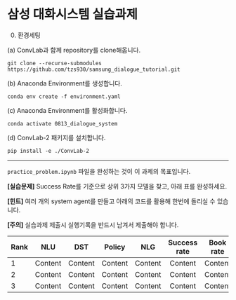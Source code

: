 # 삼성 대화시스템 실습과제

0. 환경세팅

(a) ConvLab과 함께 repository를 clone해옵니다.
```
git clone --recurse-submodules https://github.com/tzs930/samsung_dialogue_tutorial.git
```
(b) Anaconda Environment를 생성합니다.
```
conda env create -f environment.yaml
```
(c) Anaconda Environment를 활성화합니다.
```
conda activate 0813_dialogue_system 
```
(d) ConvLab-2 패키지를 설치합니다.
```
pip install -e ./ConvLab-2
```

-----------

`practice_problem.ipynb` 파일을 완성하는 것이 이 과제의 목표입니다. 

**\[실습문제]** Success Rate를 기준으로 상위 3가지 모델을 찾고, 아래 표를 완성하세요.

**\[힌트]** 여러 개의 system agent를 만들고 아래의 코드를 활용해 한번에 돌리실 수 있습니다.

**\[주의]**  실습과제 제출시 실행기록을 반드시 남겨서 제출해야 합니다.

Rank      | NLU       | DST       | Policy    | NLG          | Success rate | Book rate | Inform P | Inform R | Inform F1 | Turn(succ/all) |
--------- | --------- | --------- | --------- | :----------: | :----------: | --------- | -------- | --------- | -------- | -------------- |
1         | Content   | Content   | Content   | Content      | Content      | Content   | Content  | Content   | Content  | Content        |
2         | Content   | Content   | Content   | Content      | Content      | Content   | Content  | Content   | Content  | Content        |
3         | Content   | Content   | Content   | Content      | Content      | Content   | Content  | Content   | Content  | Content        |